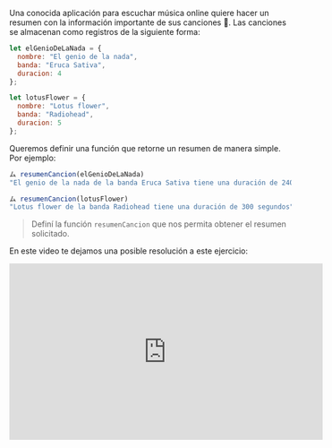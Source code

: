 Una conocida aplicación para escuchar música online quiere hacer un resumen con la información importante de sus canciones :musical_note:. Las canciones se almacenan como registros de la siguiente forma:

``` javascript
let elGenioDeLaNada = {
  nombre: "El genio de la nada",
  banda: "Eruca Sativa",
  duracion: 4
};

let lotusFlower = {
  nombre: "Lotus flower",
  banda: "Radiohead",
  duracion: 5
};
```

Queremos definir una función que retorne un resumen de manera simple. Por ejemplo:

``` javascript
ム resumenCancion(elGenioDeLaNada)
"El genio de la nada de la banda Eruca Sativa tiene una duración de 240 segundos"

ム resumenCancion(lotusFlower)
"Lotus flower de la banda Radiohead tiene una duración de 300 segundos"
```

> Definí la función `resumenCancion` que nos permita obtener el resumen solicitado.

En este video te dejamos una posible resolución a este ejercicio:

<iframe width="560" height="315" src="https://www.youtube.com/embed/nx49Gxnrsmo" title="YouTube video player" frameborder="0" allow="accelerometer; autoplay; clipboard-write; encrypted-media; gyroscope; picture-in-picture" allowfullscreen></iframe>

<style>
  .notify-problem-box {
    display: none;
  }
</style>